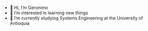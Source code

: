 - 👋 Hi, I’m Geronimo
- 👀 I’m interested in learning new things
- 🌱 I’m currently studying Systems Engineering at the University of Antioquia


<!---
GeronimoTP/GeronimoTP is a ✨ special ✨ repository because its `README.md` (this file) appears on your GitHub profile.
You can click the Preview link to take a look at your changes.
--->
